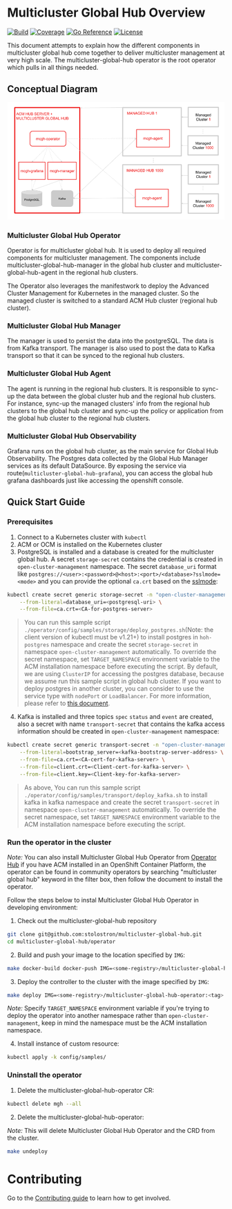 # Multicluster Global Hub Overview
[![Build](https://img.shields.io/badge/build-Prow-informational)](https://prow.ci.openshift.org/?repo=stolostron%2F${multicluster-global-hub})
[![Coverage](https://sonarcloud.io/api/project_badges/measure?project=open-cluster-management_hub-of-hubs&metric=coverage)](https://sonarcloud.io/dashboard?id=open-cluster-management_hub-of-hubs)
[![Go Reference](https://pkg.go.dev/badge/github.com/stolostron/multicluster-global-hub.svg)](https://pkg.go.dev/github.com/stolostron/multicluster-global-hub)
[![License](https://img.shields.io/github/license/stolostron/multicluster-global-hub)](/LICENSE)

This document attempts to explain how the different components in multicluster global hub come together to deliver multicluster management at very high scale. The multicluster-global-hub operator is the root operator which pulls in all things needed.

## Conceptual Diagram
 
![ArchitectureDiagram](doc/architecture/multicluster-global-hub-arch.png)

### Multicluster Global Hub Operator
Operator is for multicluster global hub. It is used to deploy all required components for multicluster management. The components include multicluster-global-hub-manager in the global hub cluster and multicluster-global-hub-agent in the regional hub clusters.

The Operator also leverages the manifestwork to deploy the Advanced Cluster Management for Kubernetes in the managed cluster. So the managed cluster is switched to a standard ACM Hub cluster (regional hub cluster).

### Multicluster Global Hub Manager
The manager is used to persist the data into the postgreSQL. The data is from Kafka transport. The manager is also used to post the data to Kafka transport so that it can be synced to the regional hub clusters.

### Multicluster Global Hub Agent
The agent is running in the regional hub clusters. It is responsible to sync-up the data between the global cluster hub and the regional hub clusters. For instance, sync-up the managed clusters' info from the regional hub clusters to the global hub cluster and sync-up the policy or application from the global hub cluster to the regional hub clusters.

### Multicluster Global Hub Observability
Grafana runs on the global hub cluster, as the main service for Global Hub Observability. The Postgres data collected by the Global Hub Manager services as its default DataSource. By exposing the service via route(`multicluster-global-hub-grafana`), you can access the global hub grafana dashboards just like accessing the openshift console.

## Quick Start Guide

### Prerequisites

1. Connect to a Kubernetes cluster with `kubectl`
2. ACM or OCM is installed on the Kubernetes cluster
3. PostgreSQL is installed and a database is created for the multicluster global hub. A secret `storage-secret` contains the credential is created in `open-cluster-management` namespace. The secret `database_uri` format like `postgres://<user>:<password>@<host>:<port>/<database>?sslmode=<mode>` and you can provide the optional `ca.crt` based on the [sslmode](https://www.postgresql.org/docs/current/libpq-connect.html#LIBPQ-CONNSTRING):

```bash
kubectl create secret generic storage-secret -n "open-cluster-management" \
    --from-literal=database_uri=<postgresql-uri> \
    --from-file=ca.crt=<CA-for-postgres-server>
```
> You can run this sample script `./operator/config/samples/storage/deploy_postgres.sh`(Note: the client version of kubectl must be v1.21+) to install postgres in `hoh-postgres` namespace and create the secret `storage-secret` in namespace `open-cluster-management` automatically. To override the secret namespace, set `TARGET_NAMESPACE` environment variable to the ACM installation namespace before executing the script. By default, we are using `ClusterIP` for accessing the postgres database, because we assume run this sample script in global hub cluster. If you want to deploy postgres in another cluster, you can consider to use the service type with `nodePort` or `LoadBalancer`. For more information, please refer to [this document](./doc/README.md#access-to-the-provisioned-postgres-database).


4. Kafka is installed and three topics `spec` `status` and `event` are created, also a secret with name `transport-secret` that contains the kafka access information should be created in `open-cluster-management` namespace:

```bash
kubectl create secret generic transport-secret -n "open-cluster-management" \
    --from-literal=bootstrap_server=<kafka-bootstrap-server-address> \
    --from-file=ca.crt=<CA-cert-for-kafka-server> \
    --from-file=client.crt=<Client-cert-for-kafka-server> \
    --from-file=client.key=<Client-key-for-kafka-server> 

```
> As above, You can run this sample script `./operator/config/samples/transport/deploy_kafka.sh` to install kafka in kafka namespace and create the secret `transport-secret` in namespace `open-cluster-management` automatically. To override the secret namespace, set `TARGET_NAMESPACE` environment variable to the ACM installation namespace before executing the script.

### Run the operator in the cluster

_Note:_ You can also install Multicluster Global Hub Operator from [Operator Hub](https://docs.openshift.com/container-platform/4.6/operators/understanding/olm-understanding-operatorhub.html) if you have ACM installed in an OpenShift Container Platform, the operator can be found in community operators by searching "multicluster global hub" keyword in the filter box, then follow the document to install the operator.

Follow the steps below to instal Multicluster Global Hub Operator in developing environment:

1. Check out the multicluster-global-hub repository
```bash
git clone git@github.com:stolostron/multicluster-global-hub.git
cd multicluster-global-hub/operator
```

2. Build and push your image to the location specified by `IMG`:

```bash
make docker-build docker-push IMG=<some-registry>/multicluster-global-hub-operator:<tag>
```

3. Deploy the controller to the cluster with the image specified by `IMG`:

```bash
make deploy IMG=<some-registry>/multicluster-global-hub-operator:<tag>
```

_Note:_ Specify `TARGET_NAMESPACE` environment variable if you're trying to deploy the operator into another namespace rather than `open-cluster-management`, keep in mind the namespace must be the ACM installation namespace.

4. Install instance of custom resource:

```bash
kubectl apply -k config/samples/
```

### Uninstall the operator

1. Delete the multicluster-global-hub-operator CR:

```bash
kubectl delete mgh --all
```

2. Delete the multicluster-global-hub-operator:

_Note:_ This will delete Multicluster Global Hub Operator and the CRD from the cluster.

```bash
make undeploy
```

# Contributing

Go to the [Contributing guide](CONTRIBUTING.md) to learn how to get involved.
